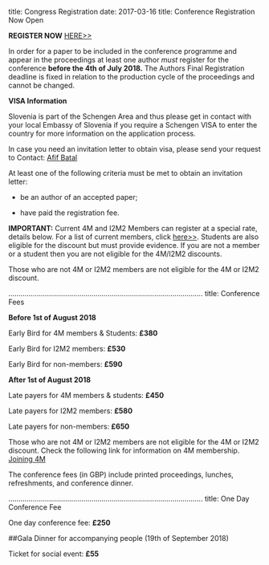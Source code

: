 title: Congress Registration 
date: 2017-03-16 
title:   Conference Registration Now Open


**REGISTER NOW** [HERE>>](https://shop.bham.ac.uk/conferences-and-events/college-of-engineering-physical-sciences/school-of-mechanical-engineering/wcmnm-2018)

In order for a paper to be included in the conference programme and appear in the proceedings at least one author *must* register for the conference **before the 4th of July 2018.** The Authors Final Registration deadline is fixed in relation to the production cycle of the proceedings and cannot be changed.

**VISA Information**   

Slovenia is part of the Schengen Area and thus please get in contact with your local Embassy of Slovenia if you require a Schengen VISA to enter the country for more information on the application process. 

In case you need an invitation letter to obtain visa, please send your request to Contact: <a href="mailto:bxa361@student.bham.ac.uk">Afif Batal</strong></a>
 
At least one of the following criteria must be met to obtain an invitation letter:

- be an author of an accepted paper;

- have paid the registration fee.



**IMPORTANT:** Current 4M and I2M2 Members can register at a special rate, details below. For a list of current members, click [here>>](/4m-association/members). Students are also eligible for the discount but must provide evidence.  If you are not a member or a student then you are not eligible for the 4M/I2M2 discounts.
 
Those who are not 4M or I2M2 members are not eligible for the 4M or I2M2 discount. 



................................................................................................
title:   Conference Fees

**Before 1st of August 2018**

Early Bird for 4M members & Students: **£380**

Early Bird for I2M2 members: **£530**

Early Bird for non-members: **£590**




**After 1st of August 2018**


Late payers for 4M members & students: **£450**

Late payers for I2M2 members: **£580**

Late payers for non-members: **£650**

Those who are not 4M or I2M2 members are not eligible for the 4M or I2M2 discount.
Check the following link for information on 4M membership. [Joining 4M](/4m-association/join4m)


The conference fees (in GBP) include printed proceedings, lunches, refreshments, and conference dinner.

................................................................................................
title:   One Day Conference Fee

One day conference fee: **£250**


##Gala Dinner for accompanying people</h2>
(19th of September 2018)

Ticket for social event: **£55**